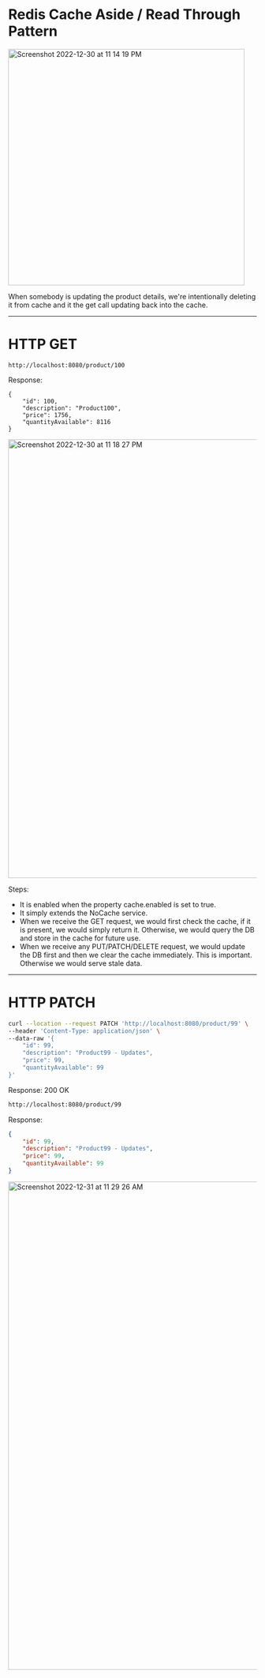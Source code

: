 # Redis Cache Aside / Read Through Pattern

<img width="479" alt="Screenshot 2022-12-30 at 11 14 19 PM" src="https://user-images.githubusercontent.com/54174687/210098483-212d96d3-4f41-4694-a95c-dcec24cb2af9.png">


When somebody is updating the product details, we're intentionally deleting it from cache and it the get call updating back into the cache.

----

# HTTP GET 

```
http://localhost:8080/product/100
```

Response:

````
{
    "id": 100,
    "description": "Product100",
    "price": 1756,
    "quantityAvailable": 8116
}
````

<img width="889" alt="Screenshot 2022-12-30 at 11 18 27 PM" src="https://user-images.githubusercontent.com/54174687/210098781-5c12717c-ef58-47e1-9289-e7b6779bc5f6.png">



Steps:
- It is enabled when the property cache.enabled is set to true.
- It simply extends the NoCache service.
- When we receive the GET request, we would first check the cache, if it is present, we would simply return it. Otherwise, we would query the DB and store in the cache for future use.
- When we receive any PUT/PATCH/DELETE request, we would update the DB first and then we clear the cache immediately. This is important. Otherwise we would serve stale data.

-------

# HTTP PATCH

```sh
curl --location --request PATCH 'http://localhost:8080/product/99' \
--header 'Content-Type: application/json' \
--data-raw '{
    "id": 99,
    "description": "Product99 - Updates",
    "price": 99,
    "quantityAvailable": 99
}'
```

Response: 200 OK

```sh
http://localhost:8080/product/99
```

Response:

```json
{
    "id": 99,
    "description": "Product99 - Updates",
    "price": 99,
    "quantityAvailable": 99
}
```

<img width="989" alt="Screenshot 2022-12-31 at 11 29 26 AM" src="https://user-images.githubusercontent.com/54174687/210126820-2511d6d5-34d4-4604-9687-dfab9f5cc155.png">




